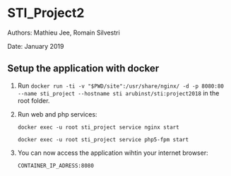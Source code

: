 # STI_Project2

Authors: Mathieu Jee, Romain Silvestri

Date: January 2019

## Setup the application with docker

1. Run `docker run -ti -v "$PWD/site":/usr/share/nginx/ -d -p 8080:80 --name sti_project --hostname sti arubinst/sti:project2018` in the root folder.

2. Run web and php services:

   `docker exec -u root sti_project service nginx start`

   `docker exec -u root sti_project service php5-fpm start`

3. You can now access the application wihtin your internet browser: 

   `CONTAINER_IP_ADRESS:8080`


